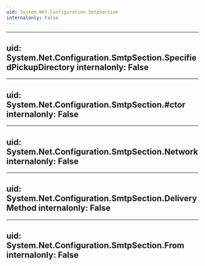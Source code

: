 ```yaml
---
uid: System.Net.Configuration.SmtpSection
internalonly: False
---
```


---
uid: System.Net.Configuration.SmtpSection.SpecifiedPickupDirectory
internalonly: False
---

---
uid: System.Net.Configuration.SmtpSection.#ctor
internalonly: False
---

---
uid: System.Net.Configuration.SmtpSection.Network
internalonly: False
---

---
uid: System.Net.Configuration.SmtpSection.DeliveryMethod
internalonly: False
---

---
uid: System.Net.Configuration.SmtpSection.From
internalonly: False
---
